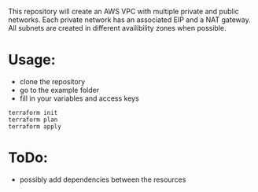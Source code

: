 This repository will create an AWS VPC with multiple private and public networks. Each private network has an associated EIP and a NAT gateway. All subnets are created in different availibility zones when possible.

# Usage:
- clone the repository
- go to the example folder
- fill in your variables and access keys
```
terraform init
terraform plan
terraform apply
```

# ToDo:
- possibly add dependencies between the resources
